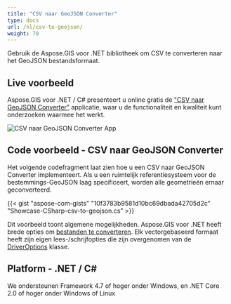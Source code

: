 ```yaml
---
title: "CSV naar GeoJSON Converter"
type: docs
url: /nl/csv-to-geojson/
weight: 70
---
```


Gebruik de Aspose.GIS voor .NET bibliotheek om CSV te converteren naar het GeoJSON bestandsformaat.

## **Live voorbeeld**

Aspose.GIS voor .NET / C# presenteert u online gratis de ["CSV naar GeoJSON Converter"](https://products.aspose.app/gis/conversion/csv-to-geojson) applicatie, waar u de functionaliteit en kwaliteit kunt onderzoeken waarmee het werkt.

![CSV naar GeoJSON Converter App](conversion.png)

## **Code voorbeeld - CSV naar GeoJSON Converter**

Het volgende codefragment laat zien hoe u een CSV naar GeoJSON Converter implementeert. Als u een ruimtelijk referentiesysteem voor de bestemmings-GeoJSON laag specificeert, worden alle geometrieën ernaar geconverteerd. 

{{< gist "aspose-com-gists" "10f3783b9581d10bc69dbada42705d2c" "Showcase-CSharp-csv-to-geojson.cs" >}}

Dit voorbeeld toont algemene mogelijkheden. Aspose.GIS voor .NET heeft brede opties om [bestanden te converteren](https://docs.aspose.com/gis/net/vector-layers/). Elk vectorgebaseerd formaat heeft zijn eigen lees-/schrijfopties die zijn overgenomen van de [DriverOptions](https://reference.aspose.com/gis/net/aspose.gis/driveroptions) klasse.

## **Platform - .NET / C#**

We ondersteunen Framework 4.7 of hoger onder Windows, en .NET Core 2.0 of hoger onder Windows of Linux
